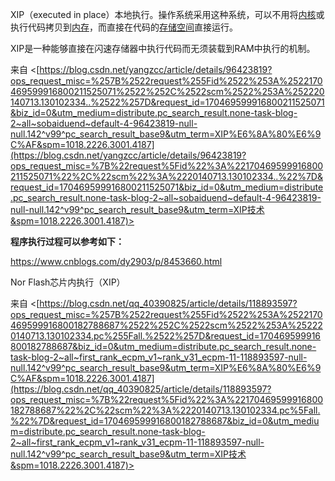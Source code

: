 XIP（executed in place）本地执行。操作系统采用这种系统，可以不用将[内核](https://baike.baidu.com/item/内核)或执行代码拷贝到[内存](https://so.csdn.net/so/search?q=内存&spm=1001.2101.3001.7020)，而直接在代码的[存储空间](https://baike.baidu.com/item/存储空间)直接运行。

XIP是一种能够直接在闪速存储器中执行代码而无须装载到RAM中执行的机制。

 

来自 <[https://blog.csdn.net/yangzcc/article/details/96423819?ops_request_misc=%257B%2522request%255Fid%2522%253A%2522170469599916800211525071%2522%252C%2522scm%2522%253A%252220140713.130102334..%2522%257D&request_id=170469599916800211525071&biz_id=0&utm_medium=distribute.pc_search_result.none-task-blog-2~all~sobaiduend~default-4-96423819-null-null.142^v99^pc_search_result_base9&utm_term=XIP%E6%8A%80%E6%9C%AF&spm=1018.2226.3001.4187](https://blog.csdn.net/yangzcc/article/details/96423819?ops_request_misc=%7B%22request%5Fid%22%3A%22170469599916800211525071%22%2C%22scm%22%3A%2220140713.130102334..%22%7D&request_id=170469599916800211525071&biz_id=0&utm_medium=distribute.pc_search_result.none-task-blog-2~all~sobaiduend~default-4-96423819-null-null.142^v99^pc_search_result_base9&utm_term=XIP技术&spm=1018.2226.3001.4187)> 

 

**程序执行过程可以参考如下：**

https://www.cnblogs.com/dy2903/p/8453660.html



Nor Flash芯片内执行（XIP）

 

来自 <[https://blog.csdn.net/qq_40390825/article/details/118893597?ops_request_misc=%257B%2522request%255Fid%2522%253A%2522170469599916800182788687%2522%252C%2522scm%2522%253A%252220140713.130102334.pc%255Fall.%2522%257D&request_id=170469599916800182788687&biz_id=0&utm_medium=distribute.pc_search_result.none-task-blog-2~all~first_rank_ecpm_v1~rank_v31_ecpm-11-118893597-null-null.142^v99^pc_search_result_base9&utm_term=XIP%E6%8A%80%E6%9C%AF&spm=1018.2226.3001.4187](https://blog.csdn.net/qq_40390825/article/details/118893597?ops_request_misc=%7B%22request%5Fid%22%3A%22170469599916800182788687%22%2C%22scm%22%3A%2220140713.130102334.pc%5Fall.%22%7D&request_id=170469599916800182788687&biz_id=0&utm_medium=distribute.pc_search_result.none-task-blog-2~all~first_rank_ecpm_v1~rank_v31_ecpm-11-118893597-null-null.142^v99^pc_search_result_base9&utm_term=XIP技术&spm=1018.2226.3001.4187)> 